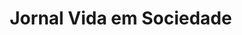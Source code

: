 # Jornal Vida em Sociedade
<!DOCTYPE html>
<html lang="pt-BR">
<head>
    <meta charset="UTF-8">
    <meta name="viewport" content="width=device-width, initial-scale=1.0">
    <title>Jornal Vida em Sociedade</title>
    <link href="https://fonts.googleapis.com/css2?family=Playfair+Display:wght@400;700&family=Source+Sans+Pro:wght@300;400;600&display=swap" rel="stylesheet">
    <style>
        * {
            margin: 0;
            padding: 0;
            box-sizing: border-box;
        }

        body {
            font-family: 'Source Sans Pro', sans-serif;
            line-height: 1.6;
            color: #333;
            background-color: #fff;
        }

        .container {
            max-width: 1200px;
            margin: 0 auto;
            padding: 0 20px;
        }

        /* Header */
        .header {
            border-bottom: 3px solid #000;
            padding: 20px 0;
            margin-bottom: 30px;
        }

        .header-top {
            display: flex;
            justify-content: space-between;
            align-items: center;
            margin-bottom: 10px;
            font-size: 14px;
            color: #666;
        }

        .date {
            font-weight: 300;
        }

        .edition {
            font-weight: 600;
        }

        .newspaper-title {
            text-align: center;
            font-family: 'Playfair Display', serif;
            font-size: 3.5rem;
            font-weight: 700;
            color: #000;
            letter-spacing: 2px;
            margin: 10px 0;
        }

        .subtitle {
            text-align: center;
            font-style: italic;
            color: #666;
            font-size: 16px;
            margin-bottom: 20px;
        }

        /* Navigation */
        .nav {
            background-color: #000;
            padding: 10px 0;
            margin-bottom: 30px;
        }

        .nav ul {
            list-style: none;
            display: flex;
            justify-content: center;
            gap: 30px;
        }

        .nav a {
            color: #fff;
            text-decoration: none;
            font-weight: 600;
            text-transform: uppercase;
            font-size: 14px;
            padding: 5px 10px;
            transition: background-color 0.3s;
        }

        .nav a:hover {
            background-color: #333;
        }

        /* Main Content */
        .main-content {
            display: grid;
            grid-template-columns: 2fr 1fr 1fr;
            gap: 30px;
            margin-bottom: 40px;
        }

        /* Headlines */
        .headline {
            border-bottom: 2px solid #000;
            padding-bottom: 20px;
            margin-bottom: 30px;
        }

        .headline h1 {
            font-family: 'Playfair Display', serif;
            font-size: 2.5rem;
            line-height: 1.2;
            margin-bottom: 15px;
            color: #000;
        }

        .headline .lead {
            font-size: 1.2rem;
            color: #666;
            font-weight: 300;
            line-height: 1.4;
            margin-bottom: 15px;
        }

        .headline .meta {
            font-size: 14px;
            color: #999;
        }

        /* Articles */
        .article {
            margin-bottom: 30px;
            padding-bottom: 20px;
            border-bottom: 1px solid #eee;
        }

        .article h2 {
            font-family: 'Playfair Display', serif;
            font-size: 1.5rem;
            margin-bottom: 10px;
            color: #000;
            line-height: 1.3;
        }

        .article .excerpt {
            color: #666;
            margin-bottom: 10px;
            line-height: 1.5;
        }

        .article .meta {
            font-size: 12px;
            color: #999;
            font-style: italic;
        }

        /* Sidebar Articles */
        .sidebar-article {
            margin-bottom: 25px;
            padding-bottom: 15px;
            border-bottom: 1px solid #ddd;
        }

        .sidebar-article h3 {
            font-family: 'Playfair Display', serif;
            font-size: 1.1rem;
            margin-bottom: 8px;
            color: #000;
            line-height: 1.3;
        }

        .sidebar-article .excerpt {
            font-size: 14px;
            color: #666;
            margin-bottom: 8px;
        }

        .sidebar-article .meta {
            font-size: 11px;
            color: #999;
        }

        /* Section Headers */
        .section-header {
            font-family: 'Playfair Display', serif;
            font-size: 1.3rem;
            font-weight: 700;
            color: #000;
            border-bottom: 2px solid #000;
            padding-bottom: 10px;
            margin-bottom: 20px;
            text-transform: uppercase;
            letter-spacing: 1px;
        }

        /* Footer */
        .footer {
            border-top: 2px solid #000;
            padding: 30px 0;
            margin-top: 50px;
            text-align: center;
            color: #666;
            font-size: 14px;
        }

        /* Responsive */
        @media (max-width: 768px) {
            .main-content {
                grid-template-columns: 1fr;
                gap: 20px;
            }
            
            .newspaper-title {
                font-size: 2.5rem;
            }
            
            .headline h1 {
                font-size: 2rem;
            }
            
            .nav ul {
                flex-wrap: wrap;
                gap: 15px;
            }
        }
    </style>
</head>
<body>
    <header class="header">
        <div class="container">
            <div class="header-top">
                <div class="date">Segunda-feira, 4 de Agosto de 2025</div>
                <div class="edition">Edição nº 001</div>
            </div>
            <h1 class="newspaper-title">JORNAL VIDA EM SOCIEDADE</h1>
            <p class="subtitle">Notícias que Transformam a Comunidade</p>
        </div>
    </header>

    <nav class="nav">
        <div class="container">
            <ul>
                <li><a href="#politica">Política</a></li>
                <li><a href="#economia">Economia</a></li>
                <li><a href="#sociedade">Sociedade</a></li>
                <li><a href="#cultura">Cultura</a></li>
                <li><a href="#esportes">Esportes</a></li>
                <li><a href="#internacional">Internacional</a></li>
            </ul>
        </div>
    </nav>

    <main class="container">
        <section class="main-content">
            <!-- Coluna Principal -->
            <div class="main-column">
                <article class="headline">
                    <h1>Sua Manchete Principal Aqui</h1>
                    <p class="lead">Este é o lead da sua notícia principal. Aqui você deve resumir os pontos mais importantes da matéria em algumas linhas para despertar o interesse do leitor.</p>
                    <div class="meta">Por: Seu Nome | 4 de agosto de 2025</div>
                </article>

                <article class="article">
                    <h2>Segunda Notícia Importante</h2>
                    <p class="excerpt">Aqui você pode colocar um resumo da segunda notícia mais importante do dia. Mantenha sempre um texto claro e objetivo.</p>
                    <div class="meta">Por: Editor | Hoje às 14:30</div>
                </article>

                <article class="article">
                    <h2>Terceira Notícia em Destaque</h2>
                    <p class="excerpt">Continue adicionando suas notícias seguindo este formato. Você pode copiar e colar este bloco quantas vezes precisar.</p>
                    <div class="meta">Por: Redação | Hoje às 12:15</div>
                </article>
            </div>

            <!-- Segunda Coluna -->
            <div class="second-column">
                <h2 class="section-header">Política</h2>
                
                <article class="sidebar-article">
                    <h3>Notícia Política 1</h3>
                    <p class="excerpt">Resumo da notícia política em algumas linhas...</p>
                    <div class="meta">Há 2 horas</div>
                </article>

                <article class="sidebar-article">
                    <h3>Notícia Política 2</h3>
                    <p class="excerpt">Resumo da segunda notícia política...</p>
                    <div class="meta">Há 4 horas</div>
                </article>

                <h2 class="section-header">Economia</h2>
                
                <article class="sidebar-article">
                    <h3>Notícia Econômica</h3>
                    <p class="excerpt">Resumo da notícia econômica...</p>
                    <div class="meta">Ontem</div>
                </article>
            </div>

            <!-- Terceira Coluna -->
            <div class="third-column">
                <h2 class="section-header">Sociedade</h2>
                
                <article class="sidebar-article">
                    <h3>Notícia Social 1</h3>
                    <p class="excerpt">Resumo da notícia social...</p>
                    <div class="meta">Há 1 hora</div>
                </article>

                <article class="sidebar-article">
                    <h3>Notícia Social 2</h3>
                    <p class="excerpt">Resumo da segunda notícia social...</p>
                    <div class="meta">Há 3 horas</div>
                </article>

                <h2 class="section-header">Cultura</h2>
                
                <article class="sidebar-article">
                    <h3>Evento Cultural</h3>
                    <p class="excerpt">Resumo do evento cultural...</p>
                    <div class="meta">Hoje</div>
                </article>

                <article class="sidebar-article">
                    <h3>Arte Local</h3>
                    <p class="excerpt">Notícia sobre arte local...</p>
                    <div class="meta">Ontem</div>
                </article>
            </div>
        </section>
    </main>

    <footer class="footer">
        <div class="container">
            <p>&copy; 2025 Jornal Vida em Sociedade. Todos os direitos reservados.</p>
            <p>Contato: contato@vidaemsociedade.com.br</p>
        </div>
    </footer>
</body>
</html>
